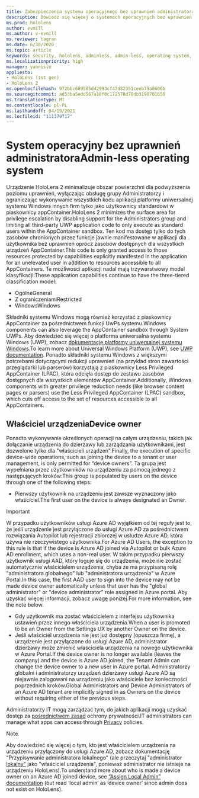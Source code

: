```yaml
---
title: Zabezpieczenia systemu operacyjnego bez uprawnień administratora
description: Dowiedz się więcej o systemach operacyjnych bez uprawnień administratora, właścicielach urządzeń i zabezpieczeniach na urządzeniach rzeczywistości mieszanej HoloLens.
ms.prod: hololens
author: evmill
ms.author: v-evmill
ms.reviewer: tagran
ms.date: 6/30/2020
ms.topic: article
keywords: security, hololens, adminless, admin-less, operating system, admin-less operating system, admin os, admin-less os, hololens 2, hololens2 security,
ms.localizationpriority: high
manager: yannisle
appliesto:
- HoloLens (1st gen)
- HoloLens 2
ms.openlocfilehash: 972bbc689505d42993cf47d82351ceeb79a0606b
ms.sourcegitcommit: ad53ba5edd567a18f0c172578d78db3190701650
ms.translationtype: MT
ms.contentlocale: pl-PL
ms.lasthandoff: 04/19/2021
ms.locfileid: "111379717"
---
```

# <a name="admin-less-operating-system"></a><span data-ttu-id="9deff-104">System operacyjny bez uprawnień administratora</span><span class="sxs-lookup"><span data-stu-id="9deff-104">Admin-less operating system</span></span>

<span data-ttu-id="9deff-105">Urządzenie HoloLens 2 minimalizuje obszar powierzchni dla podwyższenia poziomu uprawnień, wyłączając obsługę grupy Administratorzy i ograniczając wykonywanie wszystkich kodu aplikacji platformy uniwersalnej systemu Windows innych firm tylko jako użytkownicy standardowi w piaskownicy appContainer.</span><span class="sxs-lookup"><span data-stu-id="9deff-105">HoloLens 2 minimizes the surface area for privilege escalation by disabling support for the Administrators group and limiting all third-party UWP application code to only execute as standard users within the AppContainer sandbox.</span></span> <span data-ttu-id="9deff-106">Ten kod ma dostęp tylko do tych zasobów chronionych przez funkcje jawnie manifestowane w aplikacji dla użytkownika bez uprawnień oprócz zasobów dostępnych dla wszystkich urządzeń AppContainer.</span><span class="sxs-lookup"><span data-stu-id="9deff-106">This code is only granted access to those resources protected by capabilities explicitly manifested in the application for an unelevated user in addition to resources accessible to all AppContainers.</span></span>
<span data-ttu-id="9deff-107">Te możliwości aplikacji nadal mają trzywarstwowy model klasyfikacji:</span><span class="sxs-lookup"><span data-stu-id="9deff-107">These application capabilities continue to have the three-tiered classification model:</span></span>
  * <span data-ttu-id="9deff-108">Ogólne</span><span class="sxs-lookup"><span data-stu-id="9deff-108">General</span></span>
  * <span data-ttu-id="9deff-109">Z ograniczeniami</span><span class="sxs-lookup"><span data-stu-id="9deff-109">Restricted</span></span>
  * <span data-ttu-id="9deff-110">Windows</span><span class="sxs-lookup"><span data-stu-id="9deff-110">Windows</span></span>

<span data-ttu-id="9deff-111">Składniki systemu Windows mogą również korzystać z piaskownicy AppContainer za pośrednictwem funkcji UwPs systemu.</span><span class="sxs-lookup"><span data-stu-id="9deff-111">Windows components can also leverage the AppContainer sandbox through System UWPs.</span></span> <span data-ttu-id="9deff-112">Aby dowiedzieć się więcej o platforma uniwersalna systemu Windows (UWP), zobacz [dokumentację platformy uniwersalnej systemu Windows](https://docs.microsoft.com/windows/uwp/).</span><span class="sxs-lookup"><span data-stu-id="9deff-112">To learn more about Universal Windows Platform (UWP), see [UWP documentation](https://docs.microsoft.com/windows/uwp/).</span></span> <span data-ttu-id="9deff-113">Ponadto składniki systemu Windows z większymi potrzebami dotyczącymi redukcji uprawnień (na przykład stron zawartości przeglądarki lub parserów) korzystają z piaskownicy Less Privileged AppContainer (LPAC), która odcięła dostęp do zestawu zasobów dostępnych dla wszystkich elementów AppContainer.</span><span class="sxs-lookup"><span data-stu-id="9deff-113">Additionally, Windows components with greater privilege reduction needs (like browser content pages or parsers) use the Less Privileged AppContainer (LPAC) sandbox, which cuts off access to the set of resources accessible to all AppContainers.</span></span>

## <a name="device-owner"></a><span data-ttu-id="9deff-114">Właściciel urządzenia</span><span class="sxs-lookup"><span data-stu-id="9deff-114">Device owner</span></span>

<span data-ttu-id="9deff-115">Ponadto wykonywanie określonych operacji na całym urządzeniu, takich jak dołączanie urządzenia do dzierżawy lub zarządzania użytkownikami, jest dozwolone tylko dla "właścicieli urządzeń".</span><span class="sxs-lookup"><span data-stu-id="9deff-115">Finally, the execution of specific device-wide operations, such as joining the device to a tenant or user management, is only permitted for “device owners”.</span></span> <span data-ttu-id="9deff-116">Ta grupa jest wypełniana przez użytkowników na urządzeniu za pomocą jednego z następujących kroków:</span><span class="sxs-lookup"><span data-stu-id="9deff-116">This group is populated by users on the device through one of the following steps:</span></span>
  * <span data-ttu-id="9deff-117">Pierwszy użytkownik na urządzeniu jest zawsze wyznaczony jako właściciel.</span><span class="sxs-lookup"><span data-stu-id="9deff-117">The first user on the device is always designated an Owner.</span></span> 
> [!IMPORTANT]
><span data-ttu-id="9deff-118">W przypadku użytkowników usługi Azure AD wyjątkiem od tej reguły jest to, że jeśli urządzenie jest przyłączone do usługi Azure AD za pośrednictwem rozwiązania Autopilot lub rejestracji zbiorczej w usłudze Azure AD, która używa nie rzeczywistego użytkownika.</span><span class="sxs-lookup"><span data-stu-id="9deff-118">For Azure AD Users, the exception to this rule is that if the device is Azure AD joined via Autopilot or bulk Azure AD enrollment, which uses a non-real user.</span></span> <span data-ttu-id="9deff-119">W takim przypadku pierwszy użytkownik usługi AAD, który loguje się do urządzenia, może nie zostać automatycznie właścicielem urządzenia, chyba że ma przypisaną rolę "administratora globalnego" lub "administratora urządzenia" w Azure Portal.</span><span class="sxs-lookup"><span data-stu-id="9deff-119">In this case, the first AAD user to sign into the device may not be made device owner automatically unless that user has the "global administrator" or "device administrator" role assigned in Azure portal.</span></span> <span data-ttu-id="9deff-120">Aby uzyskać więcej informacji, zobacz uwagę poniżej.</span><span class="sxs-lookup"><span data-stu-id="9deff-120">For more information, see the note below.</span></span>  

  * <span data-ttu-id="9deff-121">Gdy użytkownik ma zostać właścicielem z interfejsu użytkownika ustawień przez innego właściciela urządzenia.</span><span class="sxs-lookup"><span data-stu-id="9deff-121">When a user is promoted to be an Owner from the Settings UX by another Owner on the device.</span></span>
  * <span data-ttu-id="9deff-122">Jeśli właściciel urządzenia nie jest już dostępny (opuszcza firmę), a urządzenie jest przyłączone do usługi Azure AD, administrator dzierżawy może zmienić właściciela urządzenia na nowego użytkownika w Azure Portal.</span><span class="sxs-lookup"><span data-stu-id="9deff-122">If the device owner is no longer available (leaves the company) and the device is Azure AD joined, the Tenant Admin can change the device owner to a new user in Azure portal.</span></span> <span data-ttu-id="9deff-123">Administratorzy globalni i administratorzy urządzeń dzierżawy usługi Azure AD są niejawnie zalogowani na urządzeniu jako właściciele bez konieczności poprzednich kroków.</span><span class="sxs-lookup"><span data-stu-id="9deff-123">Global Administrators and Device Administrators of an Azure AD tenant are implicitly signed in as Owners on the device without requiring either of the previous steps.</span></span>  

 <span data-ttu-id="9deff-124">Administratorzy IT mogą zarządzać tym, do jakich aplikacji mogą uzyskać dostęp za [pośrednictwem zasad](https://docs.microsoft.com/windows/client-management/mdm/policy-csp-privacy) ochrony prywatności.</span><span class="sxs-lookup"><span data-stu-id="9deff-124">IT administrators can manage what apps can access through [Privacy](https://docs.microsoft.com/windows/client-management/mdm/policy-csp-privacy) policies.</span></span> 

> [!NOTE]
> <span data-ttu-id="9deff-125">Aby dowiedzieć się więcej o tym, kto jest właścicielem urządzenia na urządzeniu przyłączony do usługi Azure AD, zobacz dokumentację "Przypisywanie administratora lokalnego" (ale przeczytaj "administrator [lokalny"](https://docs.microsoft.com/azure/active-directory/devices/assign-local-admin) jako "właściciel urządzenia", ponieważ administrator nie istnieje na urządzeniu HoloLens).</span><span class="sxs-lookup"><span data-stu-id="9deff-125">To understand more about who is made a device owner on an Azure AD joined device, see [“Assign Local Admin” documentation](https://docs.microsoft.com/azure/active-directory/devices/assign-local-admin) (but read ‘local admin’ as ‘device owner’ since admin does not exist on HoloLens).</span></span>